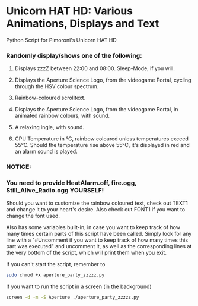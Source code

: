 # Unicorn HAT HD: Various Animations, Displays and Text
Python Script for Pimoroni's Unicorn HAT HD

### Randomly display/shows one of the following:

1. Displays zzzZ between 22:00 and 08:00. Sleep-Mode, if you will.

2. Displays the Aperture Science Logo, from the videogame Portal, cycling through the HSV colour spectrum.

3. Rainbow-coloured scrolltext.

4. Displays the Aperture Science Logo, from the videogame Portal, in animated rainbow colours, with sound.

5. A relaxing ingle, with sound.

6. CPU Temperature in °C, rainbow coloured unless temperatures exceed 55°C. Should the temperature rise above 55°C, it's displayed in red and an alarm sound is played.

### NOTICE:

### You need to provide HeatAlarm.off, fire.ogg, Still_Alive_Radio.ogg YOURSELF!


Should you want to customize the rainbow coloured text, check out TEXT1 and change it to your heart's desire. Also check out FONT1 if you want to change the font used.

Also has some variables built-in, in case you want to keep track of how many times certain parts of this script have been called. Simply look for any line with a "#Uncomment if you want to keep track of how many times this part was executed" and uncomment it, as well as the corresponding lines at the very bottom of the script, which will print them when you exit.


If you can't start the script, remember to 
```bash
sudo chmod +x aperture_party_zzzzz.py
``` 

If you want to run the script in a screen (in the background)
```bash
screen -d -m -S Aperture ./aperture_party_zzzzz.py
```
